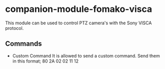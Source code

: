 # companion-module-fomako-visca

This module can be used to control PTZ camera's with the Sony VISCA protocol.

## Commands

- Custom Command
  It is allowed to send a custom command. Send them in this format;
  80 2A 02 02 11 12
